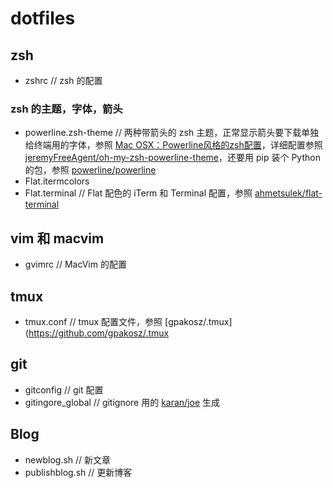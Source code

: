# dotfiles

## zsh
* zshrc    // zsh 的配置    

### zsh 的主题，字体，箭头
* powerline.zsh-theme    // 两种带箭头的 zsh 主题，正常显示箭头要下载单独给终端用的字体，参照 [Mac OSX：Powerline风格的zsh配置](http://www.dss886.com/mac%2520osx/2015/01/10/00-24/)，详细配置参照 [jeremyFreeAgent/oh-my-zsh-powerline-theme](https://github.com/jeremyFreeAgent/oh-my-zsh-powerline-theme)，还要用 pip 装个 Python 的包，参照 [powerline/powerline](https://github.com/powerline/powerline)    
* Flat.itermcolors    
* Flat.terminal    // Flat 配色的 iTerm 和 Terminal 配置，参照 [ahmetsulek/flat-terminal](https://github.com/ahmetsulek/flat-terminal)
    
## vim 和 macvim
* gvimrc    // MacVim 的配置

## tmux
* tmux.conf    // tmux 配置文件，参照 [gpakosz/.tmux](https://github.com/gpakosz/.tmux

## git
* gitconfig    // git 配置
* gitingore_global    // gitignore 用的 [karan/joe](https://github.com/karan/joe) 生成


## Blog
* newblog.sh    // 新文章
* publishblog.sh    // 更新博客

